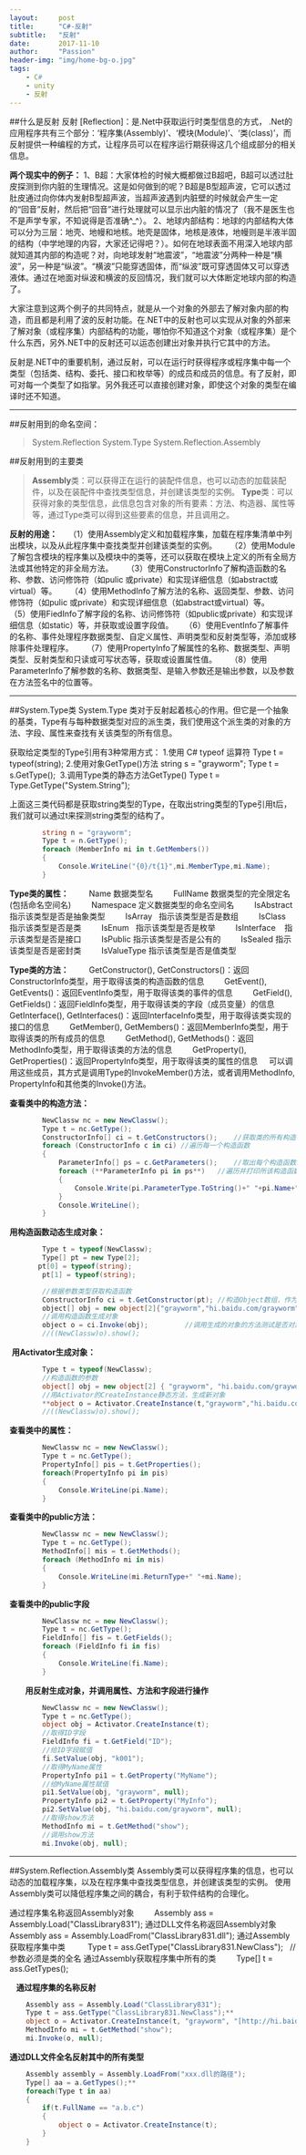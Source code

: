 ```yaml
---
layout:     post
title:      "C#-反射"
subtitle:   "反射"
date:       2017-11-10
author:     "Passion"
header-img: "img/home-bg-o.jpg"
tags:
    - C#
    - unity
    - 反射
---
```


##什么是反射
反射 [Reflection]：是.Net中获取运行时类型信息的方式，
.Net的应用程序共有三个部分：‘程序集(Assembly)’、‘模块(Module)’、‘类(class)’，而反射提供一种编程的方式，让程序员可以在程序运行期获得这几个组成部分的相关信息。

**两个现实中的例子：**
1、B超：大家体检的时候大概都做过B超吧，B超可以透过肚皮探测到你内脏的生理情况。这是如何做到的呢？B超是B型超声波，它可以透过肚皮通过向你体内发射B型超声波，当超声波遇到内脏壁的时候就会产生一定的“回音”反射，然后把“回音”进行处理就可以显示出内脏的情况了（我不是医生也不是声学专家，不知说得是否准确^_^）。
2、地球内部结构：地球的内部结构大体可以分为三层：地壳、地幔和地核。地壳是固体，地核是液体，地幔则是半液半固的结构（中学地理的内容，大家还记得吧？）。如何在地球表面不用深入地球内部就知道其内部的构造呢？对，向地球发射“地震波”，“地震波”分两种一种是“横波”，另一种是“纵波”。“横波”只能穿透固体，而“纵波”既可穿透固体又可以穿透液体。通过在地面对纵波和横波的反回情况，我们就可以大体断定地球内部的构造了。

大家注意到这两个例子的共同特点，就是从一个对象的外部去了解对象内部的构造，而且都是利用了波的反射功能。在.NET中的反射也可以实现从对象的外部来了解对象（或程序集）内部结构的功能，哪怕你不知道这个对象（或程序集）是个什么东西，另外.NET中的反射还可以运态创建出对象并执行它其中的方法。

反射是.NET中的重要机制，通过反射，可以在运行时获得程序或程序集中每一个类型（包括类、结构、委托、接口和枚举等）的成员和成员的信息。有了反射，即可对每一个类型了如指掌。另外我还可以直接创建对象，即使这个对象的类型在编译时还不知道。 

---
##反射用到的命名空间：
>System.Reflection
>System.Type
>System.Reflection.Assembly

##反射用到的主要类
>**Assembly**类：可以获得正在运行的装配件信息，也可以动态的加载装配件，以及在装配件中查找类型信息，并创建该类型的实例。
>**Type**类：可以获得对象的类型信息，此信息包含对象的所有要素：方法、构造器、属性等等，通过Type类可以得到这些要素的信息，并且调用之。


**反射的用途：**
    （1）使用Assembly定义和加载程序集，加载在程序集清单中列出模块，以及从此程序集中查找类型并创建该类型的实例。 
    （2）使用Module了解包含模块的程序集以及模块中的类等，还可以获取在模块上定义的所有全局方法或其他特定的非全局方法。 
    （3）使用ConstructorInfo了解构造函数的名称、参数、访问修饰符（如pulic 或private）和实现详细信息（如abstract或virtual）等。 
    （4）使用MethodInfo了解方法的名称、返回类型、参数、访问修饰符（如pulic 或private）和实现详细信息（如abstract或virtual）等。
    （5）使用FiedInfo了解字段的名称、访问修饰符（如public或private）和实现详细信息（如static）等，并获取或设置字段值。
    （6）使用EventInfo了解事件的名称、事件处理程序数据类型、自定义属性、声明类型和反射类型等，添加或移除事件处理程序。 
    （7）使用PropertyInfo了解属性的名称、数据类型、声明类型、反射类型和只读或可写状态等，获取或设置属性值。 
    （8）使用ParameterInfo了解参数的名称、数据类型、是输入参数还是输出参数，以及参数在方法签名中的位置等。

---

##System.Type类
System.Type 类对于反射起着核心的作用。但它是一个抽象的基类，Type有与每种数据类型对应的派生类，我们使用这个派生类的对象的方法、字段、属性来查找有关该类型的所有信息。

获取给定类型的Type引用有3种常用方式：
1.使用 C# typeof 运算符
Type t = typeof(string);
2.使用对象GetType()方法
string s = "grayworm";
Type t = s.GetType(); 
3.调用Type类的静态方法GetType()
Type t = Type.GetType("System.String");

上面这三类代码都是获取string类型的Type，在取出string类型的Type引用t后，我们就可以通过t来探测string类型的结构了。 
```cs
        string n = "grayworm";
        Type t = n.GetType();
        foreach (MemberInfo mi in t.GetMembers())
        {
            Console.WriteLine("{0}/t{1}",mi.MemberType,mi.Name);
        }     
```

**Type类的属性：**         
        Name 数据类型名
        FullName 数据类型的完全限定名(包括命名空间名)
        Namespace 定义数据类型的命名空间名
        IsAbstract 指示该类型是否是抽象类型
        IsArray   指示该类型是否是数组
        IsClass   指示该类型是否是类
        IsEnum   指示该类型是否是枚举
        IsInterface    指示该类型是否是接口
        IsPublic 指示该类型是否是公有的
        IsSealed 指示该类型是否是密封类
        IsValueType 指示该类型是否是值类型

**Type类的方法：**         
        GetConstructor(), GetConstructors()：返回ConstructorInfo类型，用于取得该类的构造函数的信息
        GetEvent(), GetEvents()：返回EventInfo类型，用于取得该类的事件的信息
        GetField(), GetFields()：返回FieldInfo类型，用于取得该类的字段（成员变量）的信息
        GetInterface(), GetInterfaces()：返回InterfaceInfo类型，用于取得该类实现的接口的信息
        GetMember(), GetMembers()：返回MemberInfo类型，用于取得该类的所有成员的信息
        GetMethod(), GetMethods()：返回MethodInfo类型，用于取得该类的方法的信息
        GetProperty(), GetProperties()：返回PropertyInfo类型，用于取得该类的属性的信息
    可以调用这些成员，其方式是调用Type的InvokeMember()方法，或者调用MethodInfo, PropertyInfo和其他类的Invoke()方法。 

**查看类中的构造方法：**
```cs
        NewClassw nc = new NewClassw();
        Type t = nc.GetType();
        ConstructorInfo[] ci = t.GetConstructors();    //获取类的所有构造函数
        foreach (ConstructorInfo c in ci) //遍历每一个构造函数
        {
            ParameterInfo[] ps = c.GetParameters();    //取出每个构造函数的所有参数
            foreach (**ParameterInfo pi in ps**)   //遍历并打印所该构造函数的所有参数
            {
                Console.Write(pi.ParameterType.ToString()+" "+pi.Name+",");
            }
            Console.WriteLine();
        }
```

**用构造函数动态生成对象：**
 ``` cs
        Type t = typeof(NewClassw);
        Type[] pt = new Type[2];      
        pt[0] = typeof(string);
        pt[1] = typeof(string);

        //根据参数类型获取构造函数 
        ConstructorInfo ci = t.GetConstructor(pt); //构造Object数组，作为构造函数的输入参数 
        object[] obj = new object[2]{"grayworm","hi.baidu.com/grayworm"};
        //调用构造函数生成对象 
        object o = ci.Invoke(obj);         //调用生成的对象的方法测试是否对象生成成功 
        //((NewClassw)o).show();
```
 **用Activator生成对象：**
```cs
        Type t = typeof(NewClassw);
        //构造函数的参数 
        object[] obj = new object[2] { "grayworm", "hi.baidu.com/grayworm" };   
        //用Activator的CreateInstance静态方法，生成新对象 
        **object o = Activator.CreateInstance(t,"grayworm","hi.baidu.com/grayworm");**
        //((NewClassw)o).show(); 
 ```

**查看类中的属性：**
```cs
        NewClassw nc = new NewClassw();
        Type t = nc.GetType();
        PropertyInfo[] pis = t.GetProperties();
        foreach(PropertyInfo pi in pis)
        {
            Console.WriteLine(pi.Name);
        }     
```
**查看类中的public方法：**
```cs
        NewClassw nc = new NewClassw();
        Type t = nc.GetType();
        MethodInfo[] mis = t.GetMethods();       
        foreach (MethodInfo mi in mis)
        {
            Console.WriteLine(mi.ReturnType+" "+mi.Name);
        }
```

**查看类中的public字段**
```cs
        NewClassw nc = new NewClassw();
        Type t = nc.GetType();
        FieldInfo[] fis = t.GetFields();
        foreach (FieldInfo fi in fis)
        {
            Console.WriteLine(fi.Name);
        }
```
      
**用反射生成对象，并调用属性、方法和字段进行操作**         
```cs
        NewClassw nc = new NewClassw();
        Type t = nc.GetType();
        object obj = Activator.CreateInstance(t);
        //取得ID字段 
        FieldInfo fi = t.GetField("ID");
        //给ID字段赋值 
        fi.SetValue(obj, "k001");
        //取得MyName属性 
        PropertyInfo pi1 = t.GetProperty("MyName");
        //给MyName属性赋值 
        pi1.SetValue(obj, "grayworm", null);
        PropertyInfo pi2 = t.GetProperty("MyInfo");
        pi2.SetValue(obj, "hi.baidu.com/grayworm", null);
        //取得show方法 
        MethodInfo mi = t.GetMethod("show");
        //调用show方法 
        mi.Invoke(obj, null);
```

---

##System.Reflection.Assembly类
Assembly类可以获得程序集的信息，也可以动态的加载程序集，以及在程序集中查找类型信息，并创建该类型的实例。
使用Assembly类可以降低程序集之间的耦合，有利于软件结构的合理化。

通过程序集名称返回Assembly对象
        Assembly ass = Assembly.Load("ClassLibrary831");
通过DLL文件名称返回Assembly对象
        Assembly ass = Assembly.LoadFrom("ClassLibrary831.dll");
通过Assembly获取程序集中类 
        Type t = ass.GetType("ClassLibrary831.NewClass");   //参数必须是类的全名
通过Assembly获取程序集中所有的类
        Type[] t = ass.GetTypes();

   **通过程序集的名称反射**
```cs
    Assembly ass = Assembly.Load("ClassLibrary831");
    Type t = ass.GetType("ClassLibrary831.NewClass");**     
    object o = Activator.CreateInstance(t, "grayworm", "[http://hi.baidu.com/grayworm]");
    MethodInfo mi = t.GetMethod("show");
    mi.Invoke(o, null);
```

**通过DLL文件全名反射其中的所有类型**
```cs
    Assembly assembly = Assembly.LoadFrom("xxx.dll的路径");
    Type[] aa = a.GetTypes();**
    foreach(Type t in aa)
    {
        if(t.FullName == "a.b.c")
        {
            object o = Activator.CreateInstance(t);
        }
    }
```